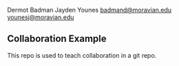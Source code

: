 Dermot Badman Jayden Younes
badmand@moravian.edu younesj@moravian.edu
## Collaboration Example

This repo is used to teach collaboration in a git repo.

